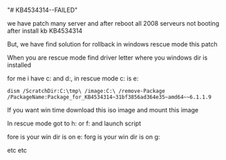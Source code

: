 "# KB4534314--FAILED" 

we have patch many server and after reboot all 2008 serveurs not booting after install kb KB4534314

But, we have find solution for rollback in windows rescue mode this patch

When you are rescue mode find driver letter where you windows dir is installed 

for me i have c: and d:, in rescue mode c: is e:

`dism /ScratchDir:C:\tmp\ /image:C:\ /remove-Package /PackageName:Package_for_KB4534314~31bf3856ad364e35~amd64~~6.1.1.9`

If you want win time download this iso image and mount this image

In rescue mode got to h: or f: and launch script

fore is your win dir is on e: 
forg is your win dir is on g:

etc etc  
